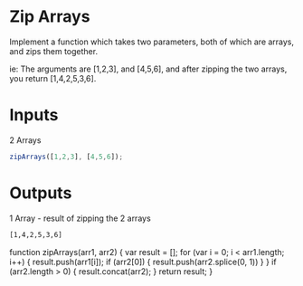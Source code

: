 # Zip Arrays

Implement a function which takes two parameters, both of which are arrays, and zips them together.

ie: The arguments are [1,2,3], and [4,5,6], and after zipping the two arrays, you return [1,4,2,5,3,6].

# Inputs

2 Arrays
```js
zipArrays([1,2,3], [4,5,6]);
```

# Outputs

1 Array - result of zipping the 2 arrays

```sh
[1,4,2,5,3,6]
```

function zipArrays(arr1, arr2) {
  var result = [];
  for (var i = 0; i < arr1.length; i++) {
    result.push(arr1[i]);
    if (arr2[0]) {
      result.push(arr2.splice(0, 1))
    }
  }
  if (arr2.length > 0) {
    result.concat(arr2);
  }
  return result;
}
